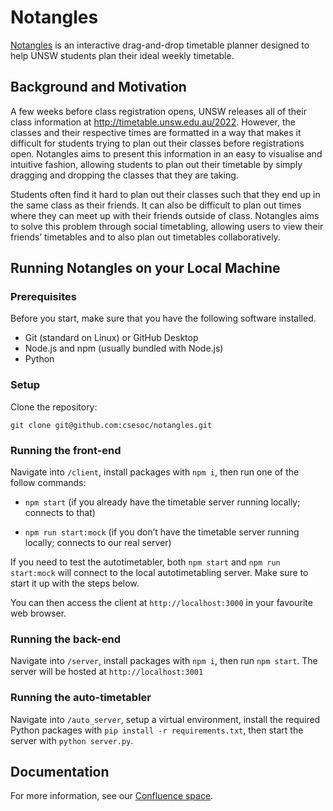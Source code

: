 # Notangles

[Notangles](https://notangles.csesoc.app/) is an interactive drag-and-drop timetable planner designed to help UNSW students plan their ideal weekly timetable.

## Background and Motivation

A few weeks before class registration opens, UNSW releases all of their class information at http://timetable.unsw.edu.au/2022. However, the classes and their respective times are formatted in a way that makes it difficult for students trying to plan out their classes before registrations open. Notangles aims to present this information in an easy to visualise and intuitive fashion, allowing students to plan out their timetable by simply dragging and dropping the classes that they are taking.

Students often find it hard to plan out their classes such that they end up in the same class as their friends. It can also be difficult to plan out times where they can meet up with their friends outside of class. Notangles aims to solve this problem through social timetabling, allowing users to view their friends’ timetables and to also plan out timetables collaboratively.

## Running Notangles on your Local Machine
### Prerequisites
Before you start, make sure that you have the following software installed.

- Git (standard on Linux) or GitHub Desktop
- Node.js and npm (usually bundled with Node.js)
- Python

### Setup
Clone the repository:

`git clone git@github.com:csesoc/notangles.git`

### Running the front-end

Navigate into `/client`, install packages with `npm i`, then run one of the follow commands:

- `npm start` (if you already have the timetable server running locally; connects to that)

- `npm run start:mock` (if you don’t have the timetable server running locally; connects to our real server)

If you need to test the autotimetabler, both `npm start` and `npm run start:mock` will connect to the local autotimetabling server. Make sure to start it up with the steps below.

You can then access the client at `http://localhost:3000` in your favourite web browser.

### Running the back-end

Navigate into `/server`, install packages with `npm i`, then run `npm start`. The server will be hosted at `http://localhost:3001`

### Running the auto-timetabler

Navigate into `/auto_server`, setup a virtual environment, install the required Python packages with `pip install -r requirements.txt`, then start the server with `python server.py`.

## Documentation
For more information, see our [Confluence space](https://compclub.atlassian.net/wiki/spaces/N/overview?homepageId=2142536957).
